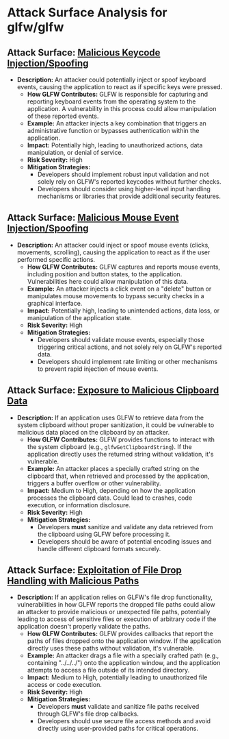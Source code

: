 # Attack Surface Analysis for glfw/glfw

## Attack Surface: [Malicious Keycode Injection/Spoofing](./attack_surfaces/malicious_keycode_injectionspoofing.md)

*   **Description:** An attacker could potentially inject or spoof keyboard events, causing the application to react as if specific keys were pressed.
    *   **How GLFW Contributes:** GLFW is responsible for capturing and reporting keyboard events from the operating system to the application. A vulnerability in this process could allow manipulation of these reported events.
    *   **Example:** An attacker injects a key combination that triggers an administrative function or bypasses authentication within the application.
    *   **Impact:**  Potentially high, leading to unauthorized actions, data manipulation, or denial of service.
    *   **Risk Severity:** High
    *   **Mitigation Strategies:**
        *   Developers should implement robust input validation and not solely rely on GLFW's reported keycodes without further checks.
        *   Developers should consider using higher-level input handling mechanisms or libraries that provide additional security features.

## Attack Surface: [Malicious Mouse Event Injection/Spoofing](./attack_surfaces/malicious_mouse_event_injectionspoofing.md)

*   **Description:** An attacker could inject or spoof mouse events (clicks, movements, scrolling), causing the application to react as if the user performed specific actions.
    *   **How GLFW Contributes:** GLFW captures and reports mouse events, including position and button states, to the application. Vulnerabilities here could allow manipulation of this data.
    *   **Example:** An attacker injects a click event on a "delete" button or manipulates mouse movements to bypass security checks in a graphical interface.
    *   **Impact:** Potentially high, leading to unintended actions, data loss, or manipulation of the application state.
    *   **Risk Severity:** High
    *   **Mitigation Strategies:**
        *   Developers should validate mouse events, especially those triggering critical actions, and not solely rely on GLFW's reported data.
        *   Developers should implement rate limiting or other mechanisms to prevent rapid injection of mouse events.

## Attack Surface: [Exposure to Malicious Clipboard Data](./attack_surfaces/exposure_to_malicious_clipboard_data.md)

*   **Description:** If an application uses GLFW to retrieve data from the system clipboard without proper sanitization, it could be vulnerable to malicious data placed on the clipboard by an attacker.
    *   **How GLFW Contributes:** GLFW provides functions to interact with the system clipboard (e.g., `glfwGetClipboardString`). If the application directly uses the returned string without validation, it's vulnerable.
    *   **Example:** An attacker places a specially crafted string on the clipboard that, when retrieved and processed by the application, triggers a buffer overflow or other vulnerability.
    *   **Impact:** Medium to High, depending on how the application processes the clipboard data. Could lead to crashes, code execution, or information disclosure.
    *   **Risk Severity:** High
    *   **Mitigation Strategies:**
        *   Developers **must** sanitize and validate any data retrieved from the clipboard using GLFW before processing it.
        *   Developers should be aware of potential encoding issues and handle different clipboard formats securely.

## Attack Surface: [Exploitation of File Drop Handling with Malicious Paths](./attack_surfaces/exploitation_of_file_drop_handling_with_malicious_paths.md)

*   **Description:** If an application relies on GLFW's file drop functionality, vulnerabilities in how GLFW reports the dropped file paths could allow an attacker to provide malicious or unexpected file paths, potentially leading to access of sensitive files or execution of arbitrary code if the application doesn't properly validate the paths.
    *   **How GLFW Contributes:** GLFW provides callbacks that report the paths of files dropped onto the application window. If the application directly uses these paths without validation, it's vulnerable.
    *   **Example:** An attacker drags a file with a specially crafted path (e.g., containing "../../../") onto the application window, and the application attempts to access a file outside of its intended directory.
    *   **Impact:** Medium to High, potentially leading to unauthorized file access or code execution.
    *   **Risk Severity:** High
    *   **Mitigation Strategies:**
        *   Developers **must** validate and sanitize file paths received through GLFW's file drop callbacks.
        *   Developers should use secure file access methods and avoid directly using user-provided paths for critical operations.

